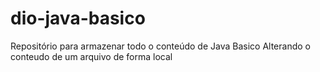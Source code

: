 # dio-java-basico
Repositório para armazenar todo o conteúdo de Java Basico
Alterando o conteudo de um arquivo de forma local 